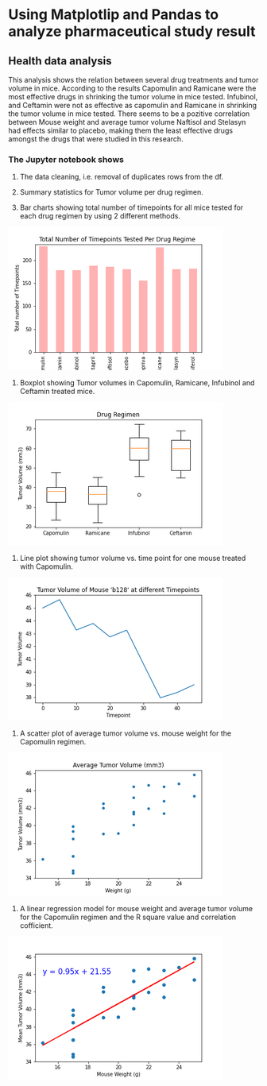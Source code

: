# Using Matplotlip and Pandas to analyze pharmaceutical study result
## Health data analysis

This analysis shows the relation between several drug treatments and tumor volume in mice. According to the results Capomulin and Ramicane were the most effective drugs in shrinking the tumor volume in mice tested. Infubinol, and Ceftamin were not as effective as capomulin and Ramicane in shrinking the tumor volume in mice tested. There seems to be a pozitive correlation between Mouse weight and average tumor volume Naftisol and Stelasyn had effects similar to placebo, making them the least effective drugs amongst the drugs that were studied in this research.

### The Jupyter notebook shows

1. The data cleaning, i.e. removal of duplicates rows from the df.

1. Summary statistics for Tumor volume per drug regimen.

1. Bar charts showing total number of timepoints for all mice tested for each drug regimen by using 2 different methods. 

![Bar graph](Results/timeplots.png)

1. Boxplot showing Tumor volumes in Capomulin, Ramicane, Infubinol and Ceftamin treated mice. 

![Box plot](Results/boxplot.png)

1. Line plot showing tumor volume vs. time point for one mouse treated with Capomulin.

![Line Graph](Results/linegraph.png)

1. A scatter plot of average tumor volume vs. mouse weight for the Capomulin regimen.

![Scatter Plot](Results/scatterplot.png)

1. A linear regression model for mouse weight and average tumor volume for the Capomulin regimen and the R square value and correlation cofficient.

![Linear Regression](Results/rs2.png)
